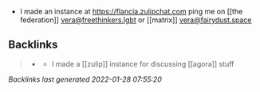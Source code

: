 - I made an instance at https://flancia.zulipchat.com ping me on [[the federation]] vera@freethinkers.lgbt or [[matrix]] vera@fairydust.space
## Backlinks

> - [](2021-05-03.md)
>   - I made a [[zulip]] instance for discussing [[agora]] stuff

_Backlinks last generated 2022-01-28 07:55:20_